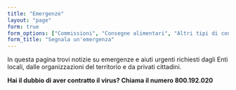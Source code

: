 ```yaml
---
title: "Emergenze"
layout: "page"
form: true
form_options: ["Commissioni", "Consegne alimentari", "Altri tipi di consegne", "Riparazioni in casa", "Trasporti da/per l'ospedale", "Sportello antiviolenza", "Sostegno famiglie", "Altro"]
form_title: "Segnala un'emergenza"
---
```


In questa pagina trovi notizie su emergenze e aiuti urgenti richiesti dagli Enti locali, dalle organizzazioni del territorio e da privati cittadini.

**Hai il dubbio di aver contratto il virus? Chiama il numero 800.192.020**
